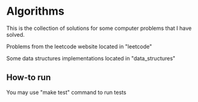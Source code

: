 Algorithms
===

This is the collection of solutions for some computer problems that I have solved. 

Problems from the leetcode website located in "leetcode"

Some data structures implementations located in "data_structures"  

How-to run
---
You may use "make test" command to run tests